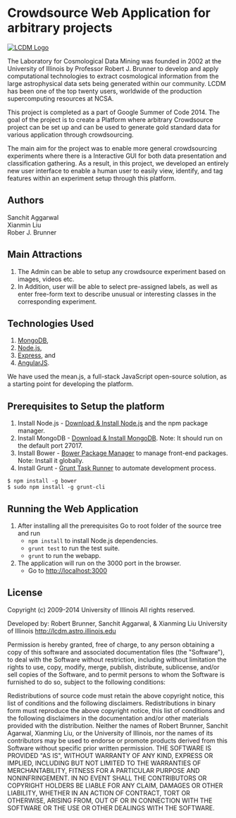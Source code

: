 # Crowdsource Web Application for arbitrary projects

[![LCDM Logo](http://lcdm.astro.illinois.edu/theme/images/LCDM-logo.png)](http://lcdm.astro.illinois.edu/xprojects/cswebapp.html)

The Laboratory for Cosmological Data Mining was founded in 2002 at the University of Illinois by Professor Robert J. Brunner to develop and apply computational technologies to extract cosmological information from the large astrophysical data sets being generated within our community. LCDM has been one of the top twenty users, worldwide of the production supercomputing resources at NCSA.

This project is completed as a part of Google Summer of Code 2014. The goal of the project is to create a Platform where arbitrary Crowdsource project can be set up and can be used to generate gold standard data for various application through crowdsourcing.

The main aim for the project was to enable more general crowdsourcing experiments where there is a Interactive GUI for both data presentation and classification gathering. 
As a result, in this project, we developed an entirely new user interface to enable a human user to easily view, identify, and tag features within an experiment setup through this platform. 

## Authors
Sanchit Aggarwal  
Xianmin Liu  
Rober J. Brunner

## Main Attractions
1. The Admin can be able to setup any crowdsource experiment based on images, videos etc.
2. In Addition, user will be able to select pre-assigned labels, as well as enter free-form text to describe unusual or interesting classes in the corresponding experiment.

## Technologies Used

1. [MongoDB](http://www.mongodb.org/), 
2. [Node.js](http://www.nodejs.org/), 
3. [Express](http://expressjs.com/), and 
4. [AngularJS](http://angularjs.org/).

We have used the mean.js, a full-stack JavaScript open-source solution, as a starting point for developing the platform.


## Prerequisites to Setup the platform
1. Install Node.js - [Download & Install Node.js](http://www.nodejs.org/download/) and the npm package manager.
2. Install MongoDB - [Download & Install MongoDB](http://www.mongodb.org/downloads). Note: It should run on the default port 27017.
3. Install Bower - [Bower Package Manager](http://bower.io/) to manage front-end packages. Note: Install it globally.
4. Install Grunt - [Grunt Task Runner](http://gruntjs.com/) to automate development process.

```
$ npm install -g bower
$ sudo npm install -g grunt-cli
```

## Running the Web Application
1. After installing all the prerequisites Go to root folder of the source tree and run
	- `npm install` to install Node.js dependencies.
	- `grunt test` to run the test suite.
	- `grunt` to run the webapp.
2. The application will run on the 3000 port in the browser. 
	- Go to [http://localhost:3000](http://localhost:3000)

## License
Copyright (c) 2009-2014 University of Illinois
All rights reserved.

Developed by:   Robert Brunner, Sanchit Aggarwal, & Xianming Liu
                University of Illinois
                http://lcdm.astro.illinois.edu

Permission is hereby granted, free of charge, to any person obtaining a copy of this software and associated documentation files (the "Software"), to deal with the Software without restriction, including without limitation the rights to use, copy, modify, merge, publish, distribute, sublicense, and/or sell copies of the Software, and to permit persons to whom the Software is furnished to do so, subject to the following conditions:

Redistributions of source code must retain the above copyright notice, this list of conditions and the following disclaimers.
Redistributions in binary form must reproduce the above copyright notice, this list of conditions and the following disclaimers in the documentation and/or other materials provided with the distribution.
Neither the names of Robert Brunner, Sanchit Agarwal, Xianming Liu, or the University of Illinois, nor the names of its contributors may be used to endorse or promote products derived from this Software without specific prior written permission.
THE SOFTWARE IS PROVIDED "AS IS", WITHOUT WARRANTY OF ANY KIND, EXPRESS OR IMPLIED, INCLUDING BUT NOT LIMITED TO THE WARRANTIES OF MERCHANTABILITY, FITNESS FOR A PARTICULAR PURPOSE AND NONINFRINGEMENT. IN NO EVENT SHALL THE CONTRIBUTORS OR COPYRIGHT HOLDERS BE LIABLE FOR ANY CLAIM, DAMAGES OR OTHER LIABILITY, WHETHER IN AN ACTION OF CONTRACT, TORT OR OTHERWISE, ARISING FROM, OUT OF OR IN CONNECTION WITH THE SOFTWARE OR THE USE OR OTHER DEALINGS WITH THE SOFTWARE.
